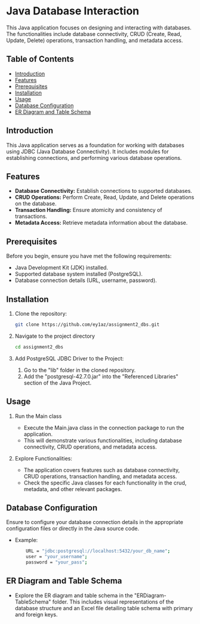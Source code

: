# Java Database Interaction

This Java application focuses on designing and interacting with databases. The functionalities include database connectivity, CRUD (Create, Read, Update, Delete) operations, transaction handling, and metadata access.

## Table of Contents

- [Introduction](#introduction)
- [Features](#features)
- [Prerequisites](#prerequisites)
- [Installation](#installation)
- [Usage](#usage)
- [Database Configuration](#database-configuration)
- [ER Diagram and Table Schema](#er-diagram-and-table-schema)

## Introduction

This Java application serves as a foundation for working with databases using JDBC (Java Database Connectivity). It includes modules for establishing connections, and performing various database operations.

## Features

- **Database Connectivity:** Establish connections to supported databases.
- **CRUD Operations:** Perform Create, Read, Update, and Delete operations on the database.
- **Transaction Handling:** Ensure atomicity and consistency of transactions.
- **Metadata Access:** Retrieve metadata information about the database.

## Prerequisites

Before you begin, ensure you have met the following requirements:

- Java Development Kit (JDK) installed.
- Supported database system installed (PostgreSQL).
- Database connection details (URL, username, password).

## Installation

1. Clone the repository:

   ```bash
   git clone https://github.com/ey1az/assignment2_dbs.git
   ```

2. Navigate to the project directory

   ```bash
   cd assignment2_dbs
   ```

3. Add PostgreSQL JDBC Driver to the Project:

   1. Go to the "lib" folder in the cloned repository.
   2. Add the "postgresql-42.7.0.jar" into the "Referenced Libraries" section of the Java Project.

## Usage

1. Run the Main class

   - Execute the Main.java class in the connection package to run the application.
   - This will demonstrate various functionalities, including database connectivity, CRUD operations, and metadata access.

2. Explore Functionalities:

   - The application covers features such as database connectivity, CRUD operations, transaction handling, and metadata access.
   - Check the specific Java classes for each functionality in the crud, metadata, and other relevant packages.

## Database Configuration

Ensure to configure your database connection details in the appropriate configuration files or directly in the Java source code.

- Example:

    ```bash 
        URL = "jdbc:postgresql://localhost:5432/your_db_name";
        user = "your_username";
        password = "your_pass";
    ```

## ER Diagram and Table Schema

- Explore the ER diagram and table schema in the "ERDiagram-TableSchema" folder. This includes visual representations of the database structure and an Excel file detailing table schema with primary and foreign keys.
